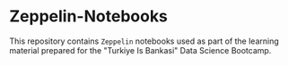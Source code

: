 # Zeppelin-Notebooks
This repository contains `Zeppelin` notebooks used as part of the learning material prepared for the "Turkiye Is Bankasi" Data Science Bootcamp.

